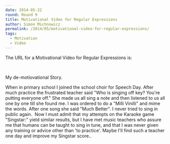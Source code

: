 ```yaml
---
date: 2014-05-22
round: Round 9
title: Motivational Video for Regular Expressions
author: Simon Michnowicz
permalink: /2014/05/motivational-video-for-regular-expressions/
tags:
  - Motivation
  - Video
---
```

The URL for a Motivational Video for Regular Expressions is:



&nbsp;

My de-motiovational Story.

When in primary school I joined the school choir for Speech Day. After much practice the frustrated teacher said "Who is singing off key? You're putting everyone off." She made us all sing a note and then listened to us all one by one till she found me. I was ordered to do a "Milli Vinilli" and mime the words. After one song she said "Much Better". I never tried to sing in public again.  Now I must admit that my attempts on the Karaoke game "Singstar:" yield similar results, but I have met music teachers who assure me that humans can be taught to sing in tune, and that I was never given any training or advice other than 'to practice'. Maybe I'll find such a teacher one day and improve my Singstar score..

&nbsp;

&nbsp;

&nbsp;
